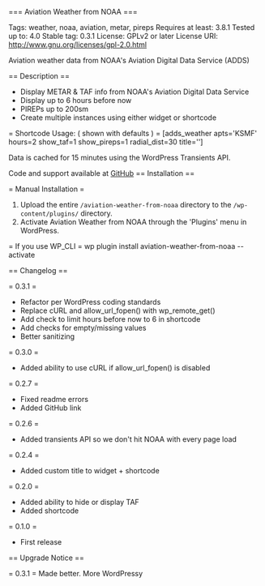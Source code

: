 === Aviation Weather from NOAA ===

Tags: 				weather, noaa, aviation, metar, pireps
Requires at least: 	3.8.1
Tested up to:      	4.0
Stable tag:        	0.3.1
License:           	GPLv2 or later
License URI:       	http://www.gnu.org/licenses/gpl-2.0.html

Aviation weather data from NOAA's Aviation Digital Data Service (ADDS)

== Description ==
* Display METAR & TAF info from NOAA's Aviation Digital Data Service
* Display up to 6 hours before now
* PIREPs up to 200sm
* Create multiple instances using either widget or shortcode

= Shortcode Usage: ( shown with defaults ) =
    [adds_weather apts='KSMF' hours=2 show_taf=1 show_pireps=1 radial_dist=30 title='']

Data is cached for 15 minutes using the WordPress Transients API.

Code and support available at [GitHub](https://github.com/machouinard/aviation-weather-from-noaa "GitHub Repo")
== Installation ==

= Manual Installation =

1. Upload the entire `/aviation-weather-from-noaa` directory to the `/wp-content/plugins/` directory.
2. Activate Aviation Weather from NOAA through the 'Plugins' menu in WordPress.

= If you use WP_CLI =
    wp plugin install aviation-weather-from-noaa --activate


== Changelog ==

= 0.3.1 =
* Refactor per WordPress coding standards
* Replace cURL and allow_url_fopen() with wp_remote_get()
* Add check to limit hours before now to 6 in shortcode
* Add checks for empty/missing values
* Better sanitizing

= 0.3.0 =
* Added ability to use cURL if allow_url_fopen() is disabled

= 0.2.7 =
* Fixed readme errors
* Added GitHub link

= 0.2.6 =
* Added transients API so we don't hit NOAA with every page load

= 0.2.4 =
* Added custom title to widget + shortcode

= 0.2.0 =
* Added ability to hide or display TAF
* Added shortcode

= 0.1.0 =
* First release

== Upgrade Notice ==

= 0.3.1 =
Made better.  More WordPressy

